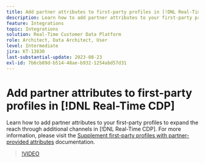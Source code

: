 ```yaml
---
title: Add partner attributes to first-party profiles in [!DNL Real-Time CDP]
description: Learn how to add partner attributes to your first-party profiles to expand the reach through additional channels in [!DNL Real-Time CDP].
feature: Integrations
topic: Integrations
solution: Real-Time Customer Data Platform
role: Architect, Data Architect, User
level: Intermediate
jira: KT-13830
last-substantial-update: 2023-08-23
exl-id: 7b6cb89d-b514-48ae-b932-1254abd57d31
---
```

# Add partner attributes to first-party profiles in [!DNL Real-Time CDP]

Learn how to add partner attributes to your first-party profiles to expand the reach through additional channels in [!DNL Real-Time CDP]. For more information, please visit the [Supplement first-party profiles with partner-provided attributes](https://experienceleague.adobe.com/docs/experience-platform/rtcdp/use-cases/partner-data/supplement-first-party-profiles.html) documentation.

>[!VIDEO](https://video.tv.adobe.com/v/3423075/?learn=on)
